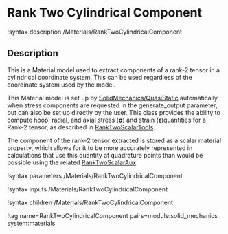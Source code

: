 # Rank Two Cylindrical Component

!syntax description /Materials/RankTwoCylindricalComponent

## Description

This is a Material model used to extract components of a rank-2 tensor in a
cylindrical coordinate system. This can be used regardless of the coordinate
system used by the model.

This Material model is set up by
[SolidMechanics/QuasiStatic](/Physics/SolidMechanics/QuasiStatic/index.md) automatically
when stress components are requested in the generate_output parameter, but can
also be set up directly by the user.  This class provides the ability to compute
hoop, radial, and axial stress ($\boldsymbol{\sigma}$) and strain
($\boldsymbol{\epsilon}$)quantities for a Rank-2 tensor, as described in
[RankTwoScalarTools](RankTwoScalarTools.md).  

The component of the rank-2 tensor extracted is stored as a scalar material
property, which allows for it to be more accurately represented in calculations
that use this quantity at quadrature points than would be possible using the
related [RankTwoScalarAux](RankTwoScalarAux.md)

!syntax parameters /Materials/RankTwoCylindricalComponent

!syntax inputs /Materials/RankTwoCylindricalComponent

!syntax children /Materials/RankTwoCylindricalComponent

!tag name=RankTwoCylindricalComponent pairs=module:solid_mechanics system:materials
